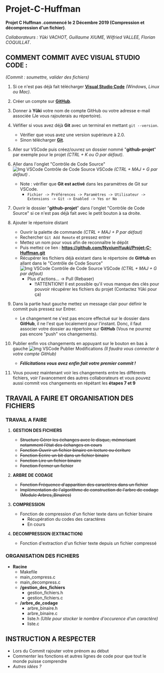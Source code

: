 # **Projet-C-Huffman**
**Projet C Huffman .commencé le 2 Décembre 2019 (Compression et décompression d'un fichier)**.

*Collaborateurs : Yûki VACHOT, Guillaume XIUME, Wilfried VALLEE, Florian COQUILLAT*.

## **COMMENT COMMIT AVEC VISUAL STUDIO CODE :**
*(Commit : soumettre, valider des fichiers)*

1. Si ce n'est pas déjà fait télécharger **[Visual Studio Code](https://code.visualstudio.com/Download)** *(Windows, Linux ou Mac)*.
2. Créer un compte sur **[GitHub](https://github.com/)**.
3. Donner à **Yûki** votre nom de compte GitHub ou votre adresse e-mail associée (Je vous rajouterais au répertoire).
4. Véfifier si vous avez déjà **Git** avec un terminal en mettant `git --version`.
   - Vérifier que vous avez une version supérieure à 2.0.
   - Sinon télécharger **[Git](https://git-scm.com/downloads)**.
5. Aller sur VSCode puis créez/ouvrez un dossier nommé "**github-projet**" par exemple pour le projet *(CTRL + K ou O par défaut)*.
6. Aller dans l'onglet "Contrôle de Code Source" ![Img VSCode Contrôle de Code Source VSCode](https://cdn.vachot.fr/img/vscode_icon_controle_code_source_25x22.png) *(CTRL + MAJ + G par défaut)* .
   - Note : vérifier que **Git est activé** dans les paramètres de Git sur VSCode. 
     - `Fichier -> Préférences -> Paramètres -> Utilisateur -> Extensions -> Git -> Enabled -> Yes or No`
7. Ouvrir le dossier "**github-projet**" dans l'onglet "Contrôle de Code Source" si ce n'est pas déjà fait avec le petit bouton à sa droite.
8. Ajouter le répertoire distant
   - Ouvrir la palette de commande *(CTRL + MAJ + P par défaut)*
   - Rechercher `Git Add Remote` et pressez entrer
   - Mettez un nom pour vous afin de reconnaître le dépôt
   - Puis mettez ce lien : **https://github.com/NyxiumYuuki/Projet-C-Huffman.git**
   - Récupérer les fichiers déjà existant dans le répertoire de **GitHub** en allant dans le "Contrôle de Code Source" ![Img VSCode Contrôle de Code Source VSCode](https://cdn.vachot.fr/img/vscode_icon_controle_code_source_25x22.png) *(CTRL + MAJ + G par défaut)*
     - Plus d'actions... -> Pull (Rebaser)
       - !!ATTENTION!! Il est possible qu'il vous manque des clés pour pouvoir récupérer les fichiers du projet (Contactez Yûki pour ça)

9. Dans la partie haut gauche mettez un message clair pour définir le commit puis pressez sur Entrer.
   - Le changement ne s'est pas encore effectué sur le dossier dans **GitHub**, il ne l'est que localement pour l'instant. Donc, il faut associer votre dossier au répertoire sur **GitHub** (Vous ne pourrez pas encore "push" vos changements).

10. Publier enfin vos changements en appuyant sur le bouton en bas à gauche ![Img VSCode Publier Modifications](https://cdn.vachot.fr/img/vscode_icon_publish_modifications_25x21.png) *(Il faudra vous connecter à votre compte GitHub)*
    - ***Félicitations vous avez enfin fait votre premier commit !***
   
10. Vous pouvez maintenant voir les changements entre les différents fichiers, voir l'avancement des autres collaborateurs et vous pouvez aussi commit vos changements en répétant les **étapes 7 et 9**


## **TRAVAIL A FAIRE ET ORGANISATION DES FICHIERS**

### TRAVAIL A FAIRE
1. **GESTION DES FICHIERS**
   - ~~Structure Gérer  les  échanges  avec  le  disque,  mémorisant  notamment l’état des échanges en cours~~
   - ~~Fonction Ouvrir un fichier binaire en lecture ou écriture~~ 
   - ~~Fonction Ecrire un bit dans un fichier binaire~~ 
   - ~~Fonction Lire un fichier binaire~~ 
   - ~~Fonction Fermer un fichier~~ 
2. **ARBRE DE CODAGE**
   - ~~Fonction Fréquence d'apparition des caractères dans un fichier~~
   - ~~Implémentation de l'algorithme de construction de l'arbre de codage (Module Arbres_Binaires)~~ 

3. **COMPRESSION**
   - Fonction de compression d'un fichier texte dans un fichier binaire
     - Récupération du codes des caractères
     - En cours
4. **DECOMPRESSION (EXTRACTION)**
   - Fonction d'extraction d'un fichier texte depuis un fichier compressé

### ORGANISATION DES FICHIERS

- **Racine**
  - Makefile
  - main_compress.c
  - main_decompress.c
  - **/gestion_des_fichiers**
    - gestion_fichiers.h
    - gestion_fichiers.c
  - **/arbre_de_codage**
    - arbre_binaire.h
    - arbre_binaire.c
    - liste.h
      *(Utile pour stocker le nombre d'occurence d'un caractère)*
    - liste.c 

## **INSTRUCTION A RESPECTER**
- Lors du Commit rajouter votre prénom au début
- Commenter les fonctions et autres lignes de code pour que tout le monde puisse comprendre
- *Autres idées ?*
